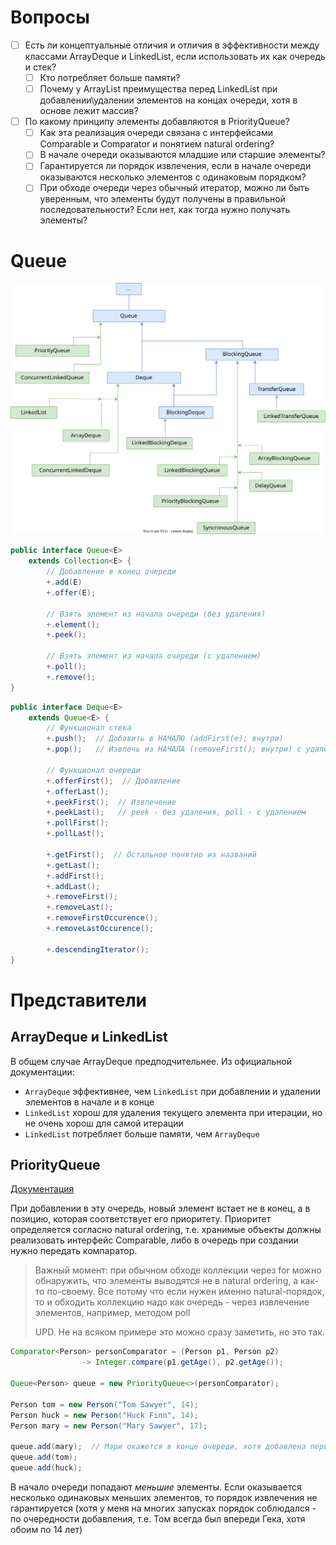 # Вопросы

- [ ] Есть ли концептуальные отличия и отличия в эффективности между классами ArrayDeque и LinkedList, если использовать их как очередь и стек?
  - [ ] Кто потребляет больше памяти?
  - [ ] Почему у ArrayList преимущества перед LinkedList при добавлении\удалении элементов на концах очереди, хотя в основе лежит массив?
- [ ] По какому принципу элементы добавляются в PriorityQueue?
  - [ ] Как эта реализация очереди связана с интерфейсами Comparable и Comparator и понятием natural ordering?
  - [ ] В начале очереди оказываются младшие или старшие элементы?
  - [ ] Гарантируется ли порядок извлечения, если в начале очереди оказываются несколько элементов с одинаковым порядком?
  - [ ] При обходе очереди через обычный итератор, можно ли быть уверенным, что элементы будут получены в правильной последовательности? Если нет, как тогда нужно получать элементы?

# Queue

![coll_iface_concrete_queue.drawio](img/coll_iface_concrete_queue.drawio.svg)

```java
public interface Queue<E>
	extends Collection<E> {
        // Добавление в конец очереди
        +.add(E)
        +.offer(E);

        // Взять элемент из начала очереди (без удаления)
        +.element();    
        +.peek();
    
        // Взять элемент из начала очереди (с удалением)
        +.poll();
        +.remove();
}
```

```java
public interface Deque<E>
	extends Queue<E> {
        // Функционал стека
        +.push();  // Добавить в НАЧАЛО (addFirst(e); внутри)
        +.pop();   // Извлечь из НАЧАЛА (removeFirst(); внутри) с удалением
    
        // Функционал очереди
        +.offerFirst();  // Добавление
        +.offerLast();
        +.peekFirst();  // Извлечение
        +.peekLast();   // peek - без удаления, poll - с удалением
        +.pollFirst();  
        +.pollLast();
    
        +.getFirst();  // Остальное понятно из названий
        +.getLast();
        +.addFirst();
        +.addLast();
        +.removeFirst();
        +.removeLast();
        +.removeFirstOccurence();
        +.removeLastOccurence();
    
        +.descendingIterator();
}
```

# Представители

## ArrayDeque и LinkedList

В общем случае ArrayDeque предподчительнее. Из официальной документации:

* `ArrayDeque` эффективнее, чем `LinkedList` при добавлении и удалении элементов в начале и в конце
* `LinkedList` хорош для удаления текущего элемента при итерации, но не очень хорош для самой итерации
* `LinkedList` потребляет больше памяти, чем `ArrayDeque`

## PriorityQueue

[Документация](https://docs.oracle.com/javase/7/docs/api/java/util/PriorityQueue.html)

При добавлении в эту очередь, новый элемент встает не в конец, а в позицию, которая соответствует его приоритету. Приоритет определяется согласно natural ordering, т.е. хранимые объекты должны реализовать интерфейс Comparable, либо в очередь при создании нужно передать компаратор.

> Важный момент: при обычном обходе коллекции через for можно обнаружить, что элементы выводятся не в natural ordering, а как-то по-своему. Все потому что если нужен именно natural-порядок, то и обходить коллекцию надо как очередь - через извлечение элементов, например, методом poll
>
> UPD. Не на всяком примере это можно сразу заметить, но это так.

```java
Comparator<Person> personComparator = (Person p1, Person p2)
                -> Integer.compare(p1.getAge(), p2.getAge());

Queue<Person> queue = new PriorityQueue<>(personComparator);

Person tom = new Person("Tom Sawyer", 14);
Person huck = new Person("Huck Finn", 14);
Person mary = new Person("Mary Sawyer", 17);

queue.add(mary);  // Мэри окажется в конце очереди, хотя добавлена первой
queue.add(tom);
queue.add(huck);
```

В начало очереди попадают *меньшие* элементы. Если оказывается несколько одинаковых меньших элементов, то порядок извлечения не гарантируется (хотя у меня на многих запусках порядок соблюдался - по очередности добавления, т.е. Том всегда был впереди Гека, хотя обоим по 14 лет)